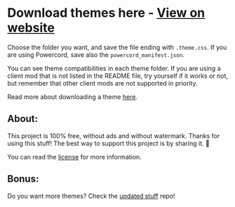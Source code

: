 # Download themes here - [View on website](https://discord-addons.github.io/main)

Choose the folder you want, and save the file ending with `.theme.css`. If you are using Powercord, save also the `powercord_manifest.json`.

You can see theme compatibilities in each theme folder. If you are using a client mod that is not listed in the README file, try yourself if it works or not, but remember that other client mods are not supported in priority.

Read more about downloading a theme [here](https://8io.gitbook.io/discord-addons/get-a-theme/download-a-theme).

## About:

This project is 100% free, without ads and without watermark. Thanks for using this stuff! The best way to support this project is by sharing it. 💖

You can read the [license](https://github.com/discord-addons/discord-addons/blob/master/LICENSE.md) for more information.

## Bonus:

Do you want more themes? Check the [updated stuff](https://github.com/mila6969/updated-stuff) repo!
